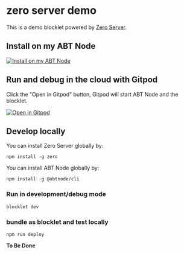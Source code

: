 # zero server demo

This is a demo blocklet powered by [Zero Server](https://zeroserver.io/).

## Install on my ABT Node

[![Install on my ABT Node](https://raw.githubusercontent.com/blocklet/development-guide/main/assets/install_on_abtnode.svg)](https://install.arcblock.io/?action=blocklet-install&meta_url=https%3A%2F%2Fgithub.com%2Fblocklet%2Fzero-demo%2Freleases%2Fdownload%2Fv1.0.8%2Fblocklet.json)

## Run and debug in the cloud with Gitpod

Click the "Open in Gitpod" button, Gitpod will start ABT Node and the blocklet.

[![Open in Gitpod](https://gitpod.io/button/open-in-gitpod.svg)](https://gitpod.io/#https://github.com/blocklet/zero-demo)

## Develop locally

You can install Zero Server globally by:

`npm install -g zero`

You can install ABT Node globally by:

`npm install -g @abtnode/cli`

### Run in development/debug mode

`blocklet dev`

### bundle as blocklet and test locally

```shell
npm run deploy
```

**To Be Done**
